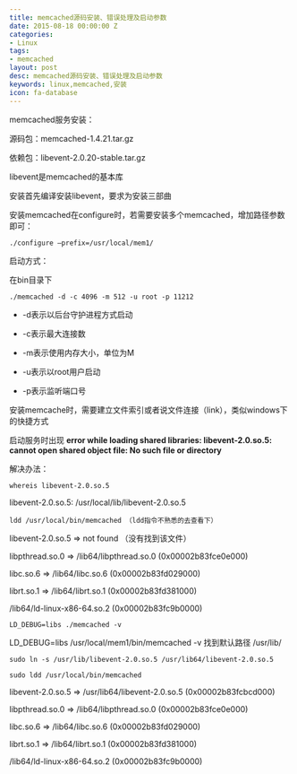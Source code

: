 ```yaml
---
title: memcached源码安装、错误处理及启动参数
date: 2015-08-18 00:00:00 Z
categories:
- Linux
tags:
- memcached
layout: post
desc: memcached源码安装、错误处理及启动参数
keywords: linux,memcached,安装
icon: fa-database
---
```


memcached服务安装：

源码包：memcached-1.4.21.tar.gz

依赖包：libevent-2.0.20-stable.tar.gz

libevent是memcached的基本库

安装首先编译安装libevent，要求为安装三部曲

安装memcached在configure时，若需要安装多个memcached，增加路径参数即可：

```
./configure –prefix=/usr/local/mem1/
```

启动方式：

在bin目录下

```
./memcached -d -c 4096 -m 512 -u root -p 11212
```

* -d表示以后台守护进程方式启动

* -c表示最大连接数

* -m表示使用内存大小，单位为M

* -u表示以root用户启动

* -p表示监听端口号

安装memcache时，需要建立文件索引或者说文件连接（link），类似windows下的快捷方式

启动服务时出现 **error while loading shared libraries: libevent-2.0.so.5: cannot open shared object file: No such file or directory**

解决办法：

```
whereis libevent-2.0.so.5
```

libevent-2.0.so.5: /usr/local/lib/libevent-2.0.so.5

```
ldd /usr/local/bin/memcached （ldd指令不熟悉的去查看下）
```

libevent-2.0.so.5 => not found （没有找到该文件）

libpthread.so.0 => /lib64/libpthread.so.0 (0x00002b83fce0e000)

libc.so.6 => /lib64/libc.so.6 (0x00002b83fd029000)

librt.so.1 => /lib64/librt.so.1 (0x00002b83fd381000)

/lib64/ld-linux-x86-64.so.2 (0x00002b83fc9b0000)

```
LD_DEBUG=libs ./memcached -v
```

LD_DEBUG=libs /usr/local/mem1/bin/memcached -v
找到默认路径 /usr/lib/

```
sudo ln -s /usr/lib/libevent-2.0.so.5 /usr/lib64/libevent-2.0.so.5
```

```
sudo ldd /usr/local/bin/memcached
```

libevent-2.0.so.5 => /usr/lib64/libevent-2.0.so.5 (0x00002b83fcbcd000)

libpthread.so.0 => /lib64/libpthread.so.0 (0x00002b83fce0e000)

libc.so.6 => /lib64/libc.so.6 (0x00002b83fd029000)

librt.so.1 => /lib64/librt.so.1 (0x00002b83fd381000)

/lib64/ld-linux-x86-64.so.2 (0x00002b83fc9b0000)